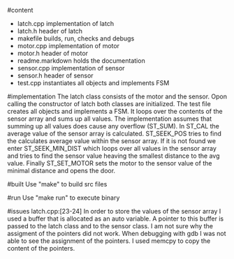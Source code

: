 <!--
readme.markdown
Paul Wiegele 2014
wiegele.paul@gmail.com
--> 

#content

  * latch.cpp        implementation of latch
  * latch.h          header of latch
  * makefile         builds, run, checks and debugs 
  * motor.cpp        implementation of motor
  * motor.h          header of motor
  * readme.markdown  holds the documentation
  * sensor.cpp       implementation of sensor
  * sensor.h         header of sensor
  * test.cpp         instantiates all objects and implements FSM

#implementation
  The latch class consists of the motor and the sensor. Opon calling
  the constructor of latch both classes are initialized.
  The test file creates all objects and implements a FSM. It loops
  over the contents of the sensor array and sums up all values. The
  implementation assumes that summing up all values does cause any overflow (ST_SUM). 
  In ST_CAL the average value of the sensor array is calculated. ST_SEEK_POS 
  tries to find the calculates average value within the sensor array. 
  If it is not found we enter ST_SEEK_MIN_DIST which loops over all values 
  in the sensor array and tries to find the sensor value heaving the 
  smallest distance to the avg value. Finally ST_SET_MOTOR sets the motor 
  to the sensor value of the minimal distance and opens the door.
  
#built
  Use "make" to build src files

#run
  Use "make run" to execute binary

#issues
  latch.cpp:[23-24]
  In order to store the values of the sensor array I used a buffer that 
  is allocated as an auto variable. A pointer to this buffer is passed 
  to the latch class and to the sensor class. I am not sure why the assigment
  of the pointers did not work.  When debugging with gdb I was not able to see the assignment of the pointers.
  I used memcpy to copy the content of the pointers.
